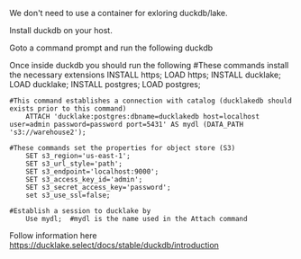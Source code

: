 We don't need to use a container for exloring duckdb/lake.

Install duckdb on your host.

Goto a command prompt and run the following
    duckdb

Once inside duckdb you should run the following
    #These commands install the necessary extensions
        INSTALL https;
        LOAD https;
        INSTALL ducklake;
        LOAD ducklake;
        INSTALL postgres;
        LOAD postgres;

    #This command establishes a connection with catalog (ducklakedb should exists prior to this command)
        ATTACH 'ducklake:postgres:dbname=ducklakedb host=localhost user=admin password=password port=5431' AS mydl (DATA_PATH 's3://warehouse2');

    #These commands set the properties for object store (S3)
        SET s3_region='us-east-1';
        SET s3_url_style='path';
        SET s3_endpoint='localhost:9000';
        SET s3_access_key_id='admin';
        SET s3_secret_access_key='password';
        set s3_use_ssl=false;

    #Establish a session to ducklake by
        Use mydl;  #mydl is the name used in the Attach command

Follow information here 
    https://ducklake.select/docs/stable/duckdb/introduction
    
